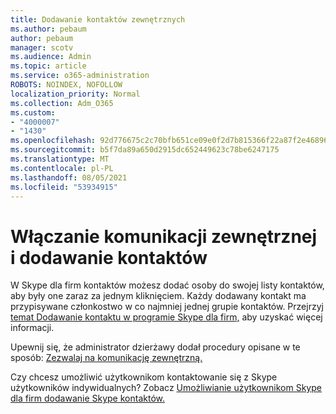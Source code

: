 ```yaml
---
title: Dodawanie kontaktów zewnętrznych
ms.author: pebaum
author: pebaum
manager: scotv
ms.audience: Admin
ms.topic: article
ms.service: o365-administration
ROBOTS: NOINDEX, NOFOLLOW
localization_priority: Normal
ms.collection: Adm_O365
ms.custom:
- "4000007"
- "1430"
ms.openlocfilehash: 92d776675c2c70bfb651ce09e0f2d7b815366f22a87f2e468964fa4971d275f4
ms.sourcegitcommit: b5f7da89a650d2915dc652449623c78be6247175
ms.translationtype: MT
ms.contentlocale: pl-PL
ms.lasthandoff: 08/05/2021
ms.locfileid: "53934915"
---
```

# <a name="enable-external-communications-and-add-contacts"></a>Włączanie komunikacji zewnętrznej i dodawanie kontaktów

W Skype dla firm kontaktów możesz dodać osoby do swojej listy kontaktów, aby były one zaraz za jednym kliknięciem. Każdy dodawany kontakt ma przypisywane członkostwo w co najmniej jednej grupie kontaktów. Przejrzyj [temat Dodawanie kontaktu w programie Skype dla firm,](https://support.office.com/article/add-a-contact-in-skype-for-business-89338023-2adf-4f5c-90b6-f8b6f72fadd1) aby uzyskać więcej informacji. 

Upewnij się, że administrator dzierżawy dodał procedury opisane w te sposób: [Zezwalaj na komunikację zewnętrzną.](https://docs.microsoft.com/skypeforbusiness/set-up-skype-for-business-online/allow-users-to-contact-external-skype-for-business-users)

Czy chcesz umożliwić użytkownikom kontaktowanie się z Skype użytkowników indywidualnych? Zobacz [Umożliwianie użytkownikom Skype dla firm dodawanie Skype kontaktów.](https://docs.microsoft.com/skypeforbusiness/set-up-skype-for-business-online/let-skype-for-business-users-add-skype-contacts) 
